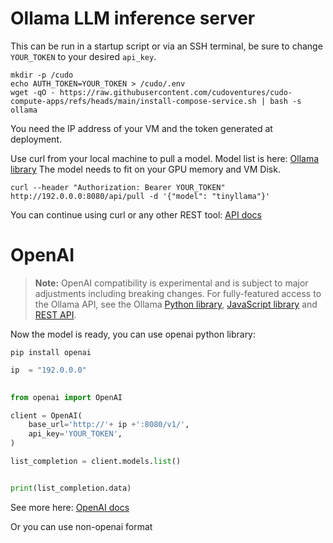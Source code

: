 # Ollama LLM inference server

This can be run in a startup script or via an SSH terminal, be sure to change ``YOUR_TOKEN`` to your desired ``api_key``. 

```shell
mkdir -p /cudo
echo AUTH_TOKEN=YOUR_TOKEN > /cudo/.env
wget -qO - https://raw.githubusercontent.com/cudoventures/cudo-compute-apps/refs/heads/main/install-compose-service.sh | bash -s ollama
```

You need the IP address of your VM and the token generated at deployment.

Use curl from your local machine to pull a model. Model list is here: [Ollama library](https://ollama.com/library)
The model needs to fit on your GPU memory and VM Disk.

```shell
curl --header "Authorization: Bearer YOUR_TOKEN" http://192.0.0.0:8080/api/pull -d '{"model": "tinyllama"}'
```
You can continue using curl or any other REST tool: [API docs](https://github.com/ollama/ollama/blob/main/docs/api.md)


# OpenAI
> **Note:** OpenAI compatibility is experimental and is subject to major adjustments including breaking changes. For fully-featured access to the Ollama API, see the Ollama [Python library](https://github.com/ollama/ollama-python), [JavaScript library](https://github.com/ollama/ollama-js) and [REST API](https://github.com/ollama/ollama/blob/main/docs/api.md).
>

Now the model is ready, you can use openai python library: 

```shell
pip install openai
```

```python
ip  = "192.0.0.0"
 

from openai import OpenAI

client = OpenAI(
    base_url='http://'+ ip +':8080/v1/',
    api_key='YOUR_TOKEN',
)

list_completion = client.models.list()


print(list_completion.data)
```
See more here: [OpenAI docs](https://github.com/ollama/ollama/blob/main/docs/openai.md)

Or you can use non-openai format 